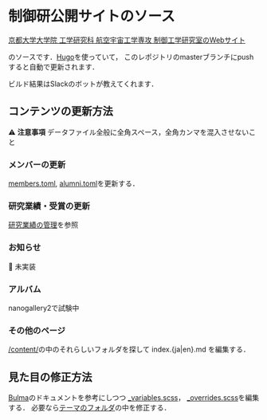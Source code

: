 # 制御研公開サイトのソース

[京都大学大学院 工学研究科 航空宇宙工学専攻 制御工学研究室のWebサイト](https://control.kuaero.kyoto-u.ac.jp/)

のソースです．[Hugo](https://gohugo.io/)を使っていて，
このレポジトリのmasterブランチにpushすると自動で更新されます．

ビルド結果はSlackのボットが教えてくれます．

## コンテンツの更新方法

:warning: **注意事項** データファイル全般に全角スペース，全角カンマを混入させないこと

### メンバーの更新
[members.toml](data/members.toml), [alumni.toml](data/alumni.toml)を更新する．

### 研究業績・受賞の更新
[研究業績の管理](/doc/publication.md)を参照

### お知らせ
:construction: 未実装

### アルバム
nanogallery2で試験中

### その他のページ
[/content/](/content/)の中のそれらしいフォルダを探して
index.{ja|en}.md を編集する．

## 見た目の修正方法
[Bulma](https://bulma.io/)のドキュメントを参考にしつつ
[_variables.scss](/themes/ctrl-lab/assets/sass/_variables.scss)，
[_overrides.scss](/themes/ctrl-lab/assets/sass/_overrides.scss)を編集する．
必要なら[テーマのフォルダ](/themes/ctrl-lab/)の中を修正する．


